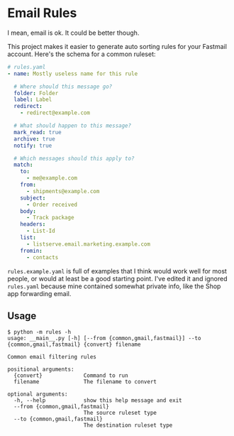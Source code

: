 Email Rules
===========

I mean, email is ok. It could be better though.

This project makes it easier to generate auto sorting rules for your Fastmail
account. Here's the schema for a common ruleset:

```yaml
# rules.yaml
- name: Mostly useless name for this rule

  # Where should this message go?
  folder: Folder
  label: Label
  redirect:
    - redirect@example.com

  # What should happen to this message?
  mark_read: true
  archive: true
  notify: true

  # Which messages should this apply to?
  match:
    to:
      - me@example.com
    from:
      - shipments@example.com
    subject:
      - Order received
    body:
      - Track package
    headers:
      - List-Id
    list:
      - listserve.email.marketing.example.com
    fromin:
      - contacts
```

`rules.example.yaml` is full of examples that I think would work well for most
people, or would at least be a good starting point. I've edited it and ignored
`rules.yaml` because mine contained somewhat private info, like the Shop app
forwarding email.

## Usage

```
$ python -m rules -h
usage: __main__.py [-h] [--from {common,gmail,fastmail}] --to {common,gmail,fastmail} {convert} filename

Common email filtering rules

positional arguments:
  {convert}             Command to run
  filename              The filename to convert

optional arguments:
  -h, --help            show this help message and exit
  --from {common,gmail,fastmail}
                        The source ruleset type
  --to {common,gmail,fastmail}
                        The destination ruleset type
```

